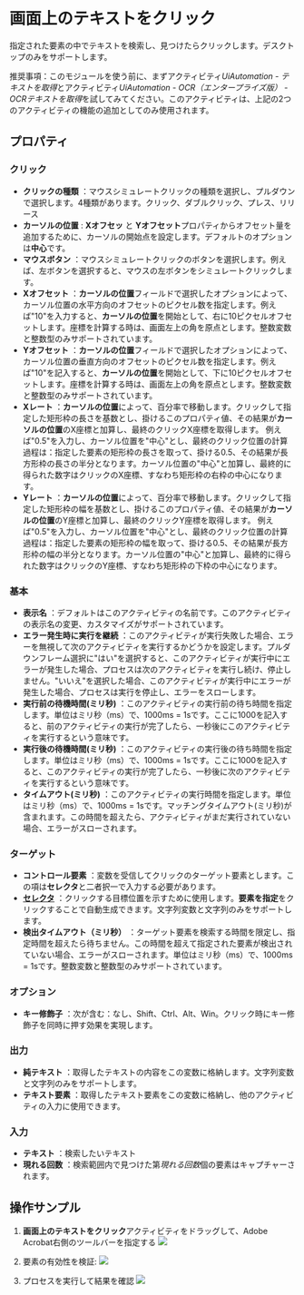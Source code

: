 # 画面上のテキストをクリック

指定された要素の中でテキストを検索し、見つけたらクリックします。デスクトップのみをサポートします。

推奨事項：このモジュールを使う前に、まずアクティビティ*UiAutomation - テキストを取得*とアクティビティ*UiAutomation - OCR（エンタープライズ版） - OCRテキストを取得*を試してみてください。このアクティビティは、上記の2つのアクティビティの機能の追加としてのみ使用されます。

## プロパティ

### クリック
- **クリックの種類** ：マウスシミュレートクリックの種類を選択し、プルダウンで選択します。4種類があります。クリック、ダブルクリック、プレス、リリース
- **カーソルの位置** : **Xオフセッ** と **Yオフセット**プロパティからオフセット量を追加するために、カーソルの開始点を設定します。デフォルトのオプションは**中心**です。
- **マウスボタン** ：マウスシミュレートクリックのボタンを選択します。例えば、左ボタンを選択すると、マウスの左ボタンをシミュレートクリックします。
- **Xオフセット** ：**カーソルの位置**フィールドで選択したオプションによって、カーソル位置の水平方向のオフセットのピクセル数を指定します。例えば"10"を入力すると、**カーソルの位置**を開始として、右に10ピクセルオフセットします。座標を計算する時は、画面左上の角を原点とします。整数変数と整数型のみサポートされています。
- **Yオフセット** ：**カーソルの位置**フィールドで選択したオプションによって、カーソル位置の垂直方向のオフセットのピクセル数を指定します。例えば"10"を記入すると、**カーソルの位置**を開始として、下に10ピクセルオフセットします。座標を計算する時は、画面左上の角を原点とします。整数変数と整数型のみサポートされています。
- **Χレート** ：**カーソルの位置**によって、百分率で移動します。クリックして指定した矩形枠の長さを基数とし、掛けるこのプロパティ値、その結果が**カーソルの位置**のΧ座標と加算し、最終のクリックΧ座標を取得します。
例えば"0.5"を入力し、カーソル位置を"中心"とし、最終のクリック位置の計算過程は：指定した要素の矩形枠の長さを取って、掛ける0.5、その結果が長方形枠の長さの半分となります。カーソル位置の"中心"と加算し、最終的に得られた数字はクリックのΧ座標、すなわち矩形枠の右枠の中心になります。
- **Yレート** ：**カーソルの位置**によって、百分率で移動します。クリックして指定した矩形枠の幅を基数とし、掛けるこのプロパティ値、その結果が**カーソルの位置**のY座標と加算し、最終のクリックY座標を取得します。
例えば"0.5"を入力し、カーソル位置を"中心"とし、最終のクリック位置の計算過程は：指定した要素の矩形枠の幅を取って、掛ける0.5、その結果が長方形枠の幅の半分となります。カーソル位置の"中心"と加算し、最終的に得られた数字はクリックのY座標、すなわち矩形枠の下枠の中心になります。

### 基本
- **表示名** ：デフォルトはこのアクティビティの名前です。このアクティビティの表示名の変更、カスタマイズがサポートされています。
- **エラー発生時に実行を継続** ：このアクティビティが実行失敗した場合、エラーを無視して次のアクティビティを実行するかどうかを設定します。プルダウンフレーム選択に"はい"を選択すると、このアクティビティが実行中にエラーが発生した場合、プロセスは次のアクティビティを実行し続け、停止しません。"いいえ"を選択した場合、このアクティビティが実行中にエラーが発生した場合、プロセスは実行を停止し、エラーをスローします。
- **実行前の待機時間(ミリ秒)** ：このアクティビティの実行前の待ち時間を指定します。単位はミリ秒（ms）で、1000ms = 1sです。ここに1000を記入すると、前のアクティビティの実行が完了したら、一秒後にこのアクティビティを実行するという意味です。
- **実行後の待機時間(ミリ秒)** ：このアクティビティの実行後の待ち時間を指定します。単位はミリ秒（ms）で、1000ms = 1sです。ここに1000を記入すると、このアクティビティの実行が完了したら、一秒後に次のアクティビティを実行するという意味です。
- **タイムアウト(ミリ秒)** ：このアクティビティの実行時間を指定します。単位はミリ秒（ms）で、1000ms = 1sです。マッチングタイムアウト(ミリ秒)が含まれます。この時間を超えたら、アクティビティがまだ実行されていない場合、エラーがスローされます。

### ターゲット
- **コントロール要素** ：変数を受信してクリックのターゲット要素とします。この項は**セレクタ**と二者択一で入力する必要があります。
- **[セレクタ](../Appendix/Selector.md)** ：クリックする目標位置を示すために使用します。**要素を指定**をクリックすることで自動生成できます。文字列変数と文字列のみをサポートします。
- **検出タイムアウト（ミリ秒）** ：ターゲット要素を検索する時間を限定し、指定時間を超えたら待ちません。この時間を超えて指定された要素が検出されていない場合、エラーがスローされます。単位はミリ秒（ms）で、1000ms = 1sです。整数変数と整数型のみサポートされています。

### オプション
- **キー修飾子** ：次が含む：なし、Shift、Ctrl、Alt、Win。クリック時にキー修飾子を同時に押す効果を実現します。

### 出力
- **純テキスト** ：取得したテキストの内容をこの変数に格納します。文字列変数と文字列のみをサポートします。
- **テキスト要素** ：取得したテキスト要素をこの変数に格納し、他のアクティビティの入力に使用できます。

### 入力
- **テキスト** ：検索したいテキスト
- **現れる回数** ：検索範囲内で見つけた第*現れる回数*個の要素はキャプチャーされます。

## 操作サンプル
1. **画面上のテキストをクリック**アクティビティをドラッグして、Adobe Acrobat右側のツールバーを指定する
![](https://docimages.blob.core.chinacloudapi.cn/images/Activities/clickScreenText1.png)

2. 要素の有効性を検証:
![](https://docimages.blob.core.chinacloudapi.cn/images/Activities/clickScreenText2.png)

3. プロセスを実行して結果を確認
![](https://docimages.blob.core.chinacloudapi.cn/images/Activities/clickScreenText3.png)